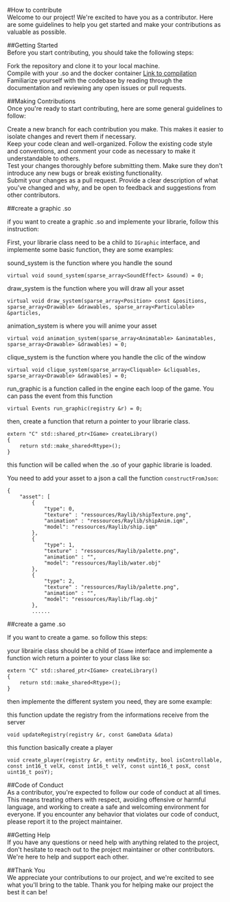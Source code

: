 #How to contribute  
Welcome to our project! We're excited to have you as a contributor. Here are some guidelines to help you get started and make your contributions as valuable as possible.

##Getting Started  
Before you start contributing, you should take the following steps:

Fork the repository and clone it to your local machine.  
Compile with your .so and the docker container [Link to compilation](../)  
Familiarize yourself with the codebase by reading through the documentation and reviewing any open issues or pull requests.  

##Making Contributions  
Once you're ready to start contributing, here are some general guidelines to follow:

Create a new branch for each contribution you make. This makes it easier to isolate changes and revert them if necessary.  
Keep your code clean and well-organized. Follow the existing code style and conventions, and comment your code as necessary to make it understandable to others.  
Test your changes thoroughly before submitting them. Make sure they don't introduce any new bugs or break existing functionality.  
Submit your changes as a pull request. Provide a clear description of what you've changed and why, and be open to feedback and suggestions from other contributors.  

##create a graphic .so

if you want to create a graphic .so and implemente your librarie, follow this instruction:  

First, your librarie class need to be a child to ```IGraphic``` interface, and implemente some basic function, they are some examples:
  
sound_system is the function where you handle the sound
```
virtual void sound_system(sparse_array<SoundEffect> &sound) = 0;
```
  
draw_system is the function where you will draw all your asset
```
virtual void draw_system(sparse_array<Position> const &positions, sparse_array<Drawable> &drawables, sparse_array<Particulable> &particles, 
```
  
animation_system is where you will anime your asset  
```
virtual void animation_system(sparse_array<Animatable> &animatables, sparse_array<Drawable> &drawables) = 0;
```
  
clique_system is the function where you handle the clic of the window
```
virtual void clique_system(sparse_array<Cliquable> &cliquables, sparse_array<Drawable> &drawables) = 0;
```
  
run_graphic is a function called in the engine each loop of the game. You can pass the event from this function
```
virtual Events run_graphic(registry &r) = 0;
```
  
then, create a function that return a pointer to your librarie class. 
```
extern "C" std::shared_ptr<IGame> createLibrary()
{
    return std::make_shared<Rtype>();
}
```
this function will be called when the .so of your gaphic librarie is loaded.
  
You need to add your asset to a json a call the function ```constructFromJson```:
```
{
    "asset": [
        {
            "type": 0,
            "texture" : "ressources/Raylib/shipTexture.png",
            "animation" : "ressources/Raylib/shipAnim.iqm",
            "model": "ressources/Raylib/ship.iqm"
        },
        {
            "type": 1,
            "texture" : "ressources/Raylib/palette.png",
            "animation" : "",
            "model": "ressources/Raylib/water.obj"
        },
        {
            "type": 2,
            "texture" : "ressources/Raylib/palette.png",
            "animation" : "",
            "model": "ressources/Raylib/flag.obj"
        },
        ......
```

##create a game .so  

If you want to create a game. so follow this steps:  
   
your librairie class should be a child of ```IGame``` interface and implemente a function wich return a pointer to your class like so:
```
extern "C" std::shared_ptr<IGame> createLibrary()
{
    return std::make_shared<Rtype>();
}
```

then implemente the different system you need, they are some example:  
  
this function update the registry from the informations receive from the server
```
void updateRegistry(registry &r, const GameData &data) 
```
  
this function basically create a player
```
void create_player(registry &r, entity newEntity, bool isControllable, const int16_t velX, const int16_t velY, const uint16_t posX, const uint16_t posY);
```
  
  
##Code of Conduct  
As a contributor, you're expected to follow our code of conduct at all times. This means treating others with respect, avoiding offensive or harmful language, and working to create a safe and welcoming environment for everyone. If you encounter any behavior that violates our code of conduct, please report it to the project maintainer.  

##Getting Help  
If you have any questions or need help with anything related to the project, don't hesitate to reach out to the project maintainer or other contributors. We're here to help and support each other.

##Thank You  
We appreciate your contributions to our project, and we're excited to see what you'll bring to the table. Thank you for helping make our project the best it can be!